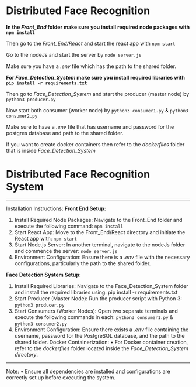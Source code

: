 # Distributed Face Recognition
**In the *Front_End* folder make sure you install required node packages with ``` npm install ```**

Then go to the *Front_End/React* and start the react app with ``` npm start ```

Go to the nodeJs and start the server by ``` node server.js ```

Make sure you have a *.env* file which has the path to the shared folder.

**For *Face_Detection_System* make sure you install required libraries with ```pip install -r requirements.txt```**

Then go to *Face_Detection_System* and start the producer (master node) by ``` python3 producer.py ```

Now start both consumer (worker node) by ``` python3 consumer1.py ``` & ``` python3 consumer2.py ```

Make sure to have a *.env* file that has username and password for the postgres database and path to the shared folder.

If you want to create docker containers then refer to the *dockerfiles* folder that is inside *Face_Detection_System*

# Distributed Face Recognition System
______________
Installation Instructions:
**Front End Setup:**
1.	Install Required Node Packages:
Navigate to the Front_End folder and execute the following command:
	```npm install```
2.	Start React App:
Move to the Front_End/React directory and initiate the React app with:
	```npm start```
3.	Start Node.js Server:
In another terminal, navigate to the nodeJs folder and commence the server:
	```node server.js```
4.	Environment Configuration:
Ensure there is a *.env* file with the necessary configurations, particularly the path to the shared folder.

**Face Detection System Setup:**
1.	Install Required Libraries:
Navigate to the Face_Detection_System folder and install the required libraries using:
	pip install -r requirements.txt
2.	Start Producer (Master Node):
Run the producer script with Python 3:
	``` python3 producer.py ```
3.	Start Consumers (Worker Nodes):
Open two separate terminals and execute the following commands in each:
	``` python3 consumer1.py ``` & ``` python3 consumer2.py ```
4.	Environment Configuration:
Ensure there exists a *.env* file containing the username, password for the PostgreSQL database, and the path to the shared folder.
Docker Containerization:
•	For Docker container creation, refer to the *dockerfiles* folder located inside the *Face_Detection_System directory*.
______________
Note:
•	Ensure all dependencies are installed and configurations are correctly set up before executing the system.
